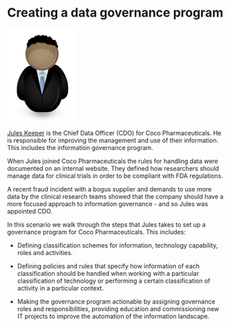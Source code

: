 <!-- SPDX-License-Identifier: CC-BY-4.0 -->
<!-- Copyright Contributors to the ODPi Data Governance project. -->

# Creating a data governance program

![Icon](../../personas/jules-keeper.png)

[Jules Keeper](../../personas/jules-keeper.md) is the Chief Data Officer (CDO)
for Coco Pharmaceuticals.
He is responsible for improving the management and use of their information.
This includes the information governance program.

When Jules joined Coco Pharmaceuticals the rules for handling data were
documented on an internal website.
They defined how researchers should manage data for clinical trials
in order to be compliant with FDA regulations.

A recent fraud incident with a bogus supplier and demands to use more data
by the clinical research teams showed that the company should have a more
focused approach to information governance - and so Jules was appointed CDO.

In this scenario we walk through the steps that Jules takes
to set up a governance program for Coco Pharmaceuticals.
This includes:

* Defining classification schemes for information, technology
capability, roles and activities.

* Defining policies and rules
that specify how information of each classification should
be handled when working with a particular classification of technology
or performing a certain classification of activity in a particular context.

* Making the governance program actionable by assigning governance
roles and responsibilities, providing education and commissioning
new IT projects to improve the automation of the information landscape.
